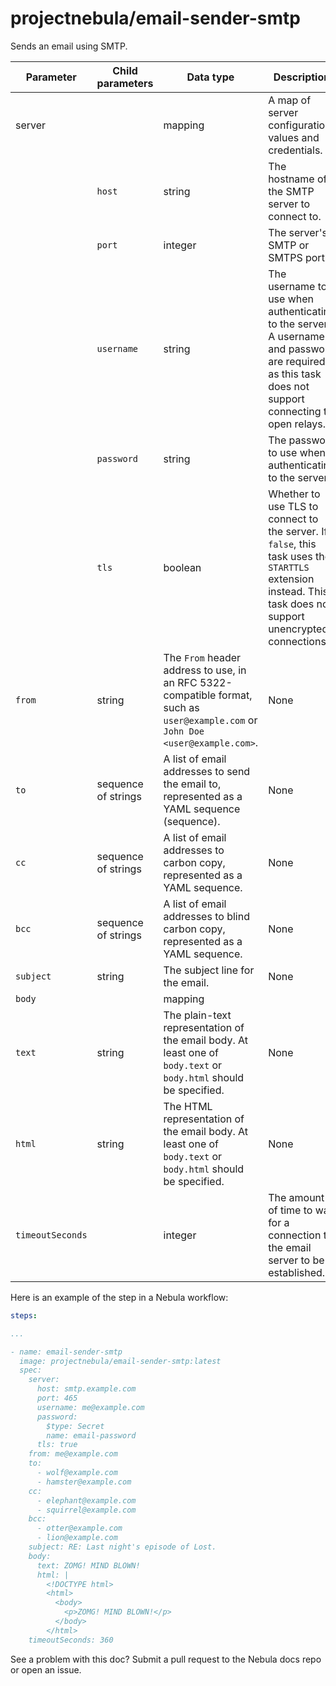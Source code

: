 # projectnebula/email-sender-smtp

Sends an email using SMTP.

| Parameter | Child parameters | Data type | Description | Default | Required |
|-----------|------------------|-----------|-------------|---------|----------|
| server || mapping | A map of server configuration values and credentials. | None | True |
|| `host` | string | The hostname of the SMTP server to connect to. | None | True |
|| `port` | integer | The server's SMTP or SMTPS port. | 25 | False |
|| `username` | string | The username to use when authenticating to the server. A username and password are required as this task does not support connecting to open relays. | None | True |
|| `password` | string | The password to use when authenticating to the server. | None | True |
|| `tls` | boolean | Whether to use TLS to connect to the server. If `false`, this task uses the `STARTTLS` extension instead. This task does not support unencrypted connections. | `true` if `port` is 465, `false` otherwise | False |
| `from` | string | The `From` header address to use, in an RFC 5322-compatible format, such as `user@example.com` or `John Doe <user@example.com>`. | None | True |
| `to` | sequence of strings | A list of email addresses to send the email to, represented as a YAML sequence (sequence). | None | True |
| `cc` | sequence of strings | A list of email addresses to carbon copy, represented as a YAML sequence. | None | False |
| `bcc` | sequence of strings | A list of email addresses to blind carbon copy, represented as a YAML sequence. | None | False |
| `subject` | string | The subject line for the email. | None | False |
| `body` || mapping |  
| `text` | string | The plain-text representation of the email body. At least one of `body.text` or `body.html` should be specified. | None | False |
| `html` | string | The HTML representation of the email body. At least one of `body.text` or `body.html` should be specified. | None | False |
| `timeoutSeconds` || integer | The amount of time to wait for a connection to the email server to be established. | None (default TCP timeout) | False |

Here is an example of the step in a Nebula workflow:

```YAML
steps:

...

- name: email-sender-smtp
  image: projectnebula/email-sender-smtp:latest
  spec:
    server:  
      host: smtp.example.com
      port: 465
      username: me@example.com
      password:
        $type: Secret
        name: email-password
      tls: true
    from: me@example.com
    to: 
      - wolf@example.com
      - hamster@example.com
    cc:
      - elephant@example.com
      - squirrel@example.com
    bcc:
      - otter@example.com
      - lion@example.com
    subject: RE: Last night's episode of Lost.
    body:
      text: ZOMG! MIND BLOWN!
      html: |
        <!DOCTYPE html>
        <html>
          <body>
            <p>ZOMG! MIND BLOWN!</p>
          </body>
        </html>
    timeoutSeconds: 360
```

See a problem with this doc? Submit a pull request to the Nebula docs repo or
open an issue.